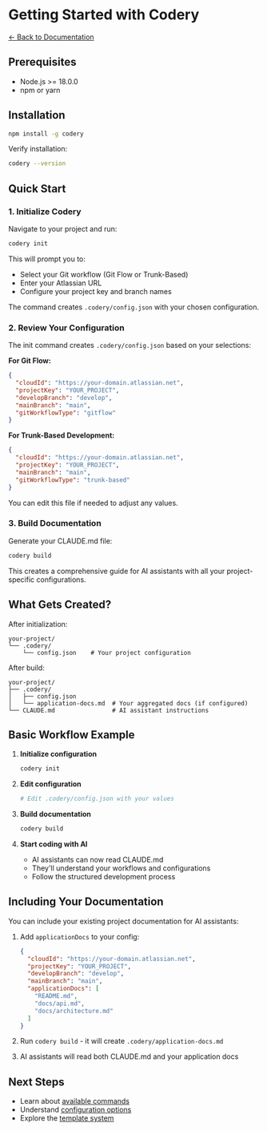 # Getting Started with Codery

[← Back to Documentation](./README.md)

## Prerequisites

- Node.js >= 18.0.0
- npm or yarn

## Installation

```bash
npm install -g codery
```

Verify installation:
```bash
codery --version
```

## Quick Start

### 1. Initialize Codery

Navigate to your project and run:

```bash
codery init
```

This will prompt you to:
- Select your Git workflow (Git Flow or Trunk-Based)
- Enter your Atlassian URL
- Configure your project key and branch names

The command creates `.codery/config.json` with your chosen configuration.

### 2. Review Your Configuration

The init command creates `.codery/config.json` based on your selections:

**For Git Flow:**
```json
{
  "cloudId": "https://your-domain.atlassian.net",
  "projectKey": "YOUR_PROJECT",
  "developBranch": "develop",
  "mainBranch": "main",
  "gitWorkflowType": "gitflow"
}
```

**For Trunk-Based Development:**
```json
{
  "cloudId": "https://your-domain.atlassian.net",
  "projectKey": "YOUR_PROJECT",
  "mainBranch": "main",
  "gitWorkflowType": "trunk-based"
}
```

You can edit this file if needed to adjust any values.

### 3. Build Documentation

Generate your CLAUDE.md file:

```bash
codery build
```

This creates a comprehensive guide for AI assistants with all your project-specific configurations.

## What Gets Created?

After initialization:
```
your-project/
└── .codery/
    └── config.json    # Your project configuration
```

After build:
```
your-project/
├── .codery/
│   ├── config.json
│   └── application-docs.md  # Your aggregated docs (if configured)
└── CLAUDE.md                # AI assistant instructions
```

## Basic Workflow Example

1. **Initialize configuration**
   ```bash
   codery init
   ```

2. **Edit configuration**
   ```bash
   # Edit .codery/config.json with your values
   ```

3. **Build documentation**
   ```bash
   codery build
   ```

4. **Start coding with AI**
   - AI assistants can now read CLAUDE.md
   - They'll understand your workflows and configurations
   - Follow the structured development process

## Including Your Documentation

You can include your existing project documentation for AI assistants:

1. Add `applicationDocs` to your config:
   ```json
   {
     "cloudId": "https://your-domain.atlassian.net",
     "projectKey": "YOUR_PROJECT",
     "developBranch": "develop",
     "mainBranch": "main",
     "applicationDocs": [
       "README.md",
       "docs/api.md",
       "docs/architecture.md"
     ]
   }
   ```

2. Run `codery build` - it will create `.codery/application-docs.md`

3. AI assistants will read both CLAUDE.md and your application docs

## Next Steps

- Learn about [available commands](./commands.md)
- Understand [configuration options](./configuration.md)
- Explore the [template system](./templates.md)
